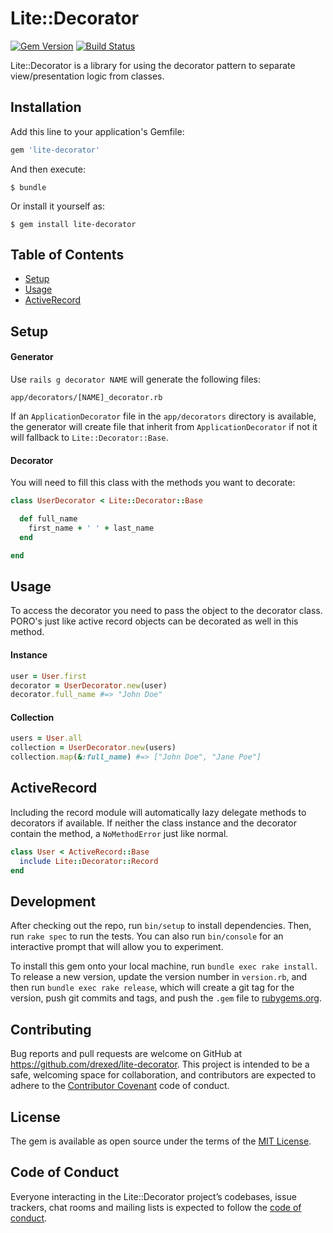# Lite::Decorator

[![Gem Version](https://badge.fury.io/rb/lite-decorator.svg)](http://badge.fury.io/rb/lite-decorator)
[![Build Status](https://travis-ci.org/drexed/lite-decorator.svg?branch=master)](https://travis-ci.org/drexed/lite-decorator)

Lite::Decorator is a library for using the decorator pattern to separate view/presentation
logic from classes.

## Installation

Add this line to your application's Gemfile:

```ruby
gem 'lite-decorator'
```

And then execute:

    $ bundle

Or install it yourself as:

    $ gem install lite-decorator

## Table of Contents

* [Setup](#setup)
* [Usage](#usage)
* [ActiveRecord](#active_record)

## Setup

#### Generator

Use `rails g decorator NAME` will generate the following files:

```erb
app/decorators/[NAME]_decorator.rb
```

If an `ApplicationDecorator` file in the `app/decorators` directory is available, the
generator will create file that inherit from `ApplicationDecorator` if not it will
fallback to `Lite::Decorator::Base`.

#### Decorator

You will need to fill this class with the methods you want to decorate:

```ruby
class UserDecorator < Lite::Decorator::Base

  def full_name
    first_name + ' ' + last_name
  end

end
```

## Usage

To access the decorator you need to pass the object to the decorator class.
PORO's just like active record objects can be decorated as well in this method.

#### Instance
```ruby
user = User.first
decorator = UserDecorator.new(user)
decorator.full_name #=> "John Doe"
```

#### Collection
```ruby
users = User.all
collection = UserDecorator.new(users)
collection.map(&:full_name) #=> ["John Doe", "Jane Poe"]
```

## ActiveRecord

Including the record module will automatically lazy delegate methods to decorators
if available. If neither the class instance and the decorator contain the method,
a `NoMethodError` just like normal.

```ruby
class User < ActiveRecord::Base
  include Lite::Decorator::Record
end
```

## Development

After checking out the repo, run `bin/setup` to install dependencies. Then, run `rake spec` to run the tests. You can also run `bin/console` for an interactive prompt that will allow you to experiment.

To install this gem onto your local machine, run `bundle exec rake install`. To release a new version, update the version number in `version.rb`, and then run `bundle exec rake release`, which will create a git tag for the version, push git commits and tags, and push the `.gem` file to [rubygems.org](https://rubygems.org).

## Contributing

Bug reports and pull requests are welcome on GitHub at https://github.com/drexed/lite-decorator. This project is intended to be a safe, welcoming space for collaboration, and contributors are expected to adhere to the [Contributor Covenant](http://contributor-covenant.org) code of conduct.

## License

The gem is available as open source under the terms of the [MIT License](https://opensource.org/licenses/MIT).

## Code of Conduct

Everyone interacting in the Lite::Decorator project’s codebases, issue trackers, chat rooms and mailing lists is expected to follow the [code of conduct](https://github.com/drexed/lite-decorator/blob/master/CODE_OF_CONDUCT.md).
